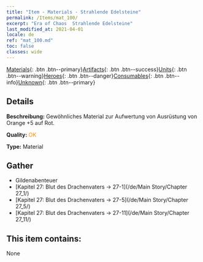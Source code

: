 ```yaml
---
title: "Item - Materials - Strahlende Edelsteine"
permalink: /Items/mat_100/
excerpt: "Era of Chaos  Strahlende Edelsteine"
last_modified_at: 2021-04-01
locale: de
ref: "mat_100.md"
toc: false
classes: wide
---
```

 [Materials](/de/Items/){: .btn .btn--primary}[Artifacts](/de/Items/Artifacts/){: .btn .btn--success}[Units](/de/Items/Units/){: .btn .btn--warning}[Heroes](/de/Items/Heroes/){: .btn .btn--danger}[Consumables](/de/Items/Consumables/){: .btn .btn--info}[Unknown](/de/Items/Unknown/){: .btn .btn--primary}

## Details
 **Beschreibung:** Gewöhnliches Material zur Aufwertung von Ausrüstung von Orange +5 auf Rot.

 **Quality:** <span style="color: #FF8C00">OK</span>

 **Type:** Material

## Gather

*    Gildenabenteuer 
*    [Kapitel 27: Blut des Drachenvaters -> 27-1](/de/Main Story/Chapter 27_1/) 
*    [Kapitel 27: Blut des Drachenvaters -> 27-5](/de/Main Story/Chapter 27_5/) 
*    [Kapitel 27: Blut des Drachenvaters -> 27-11](/de/Main Story/Chapter 27_11/) 

## This item contains:

  None

